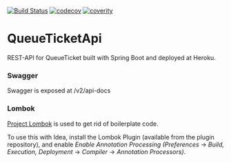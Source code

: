 [![Build Status](https://travis-ci.org/johanaschan/queue-ticket-api.svg?branch=master)](https://travis-ci.org/johanaschan/queue-ticket-service)
[![codecov](https://codecov.io/gh/johanaschan/queue-ticket-api/branch/master/graph/badge.svg)](https://codecov.io/gh/johanaschan/queue-ticket-api)
[![coverity](https://scan.coverity.com/projects/10157/badge.svg)](https://scan.coverity.com/projects/johanaschan-queue-ticket-api)

# QueueTicketApi
REST-API for QueueTicket built with Spring Boot and deployed at Heroku.

### Swagger ###
Swagger is exposed at /v2/api-docs

### Lombok ###
[Project Lombok](http://projectlombok.org/) is used to get rid of boilerplate code.

To use this with Idea, install the Lombok Plugin (available from the plugin repository),
and enable _Enable Annotation Processing_ _(Preferences_ -> _Build, Execution, Deployment_ ->
_Compiler_ -> _Annotation Processors)_.
